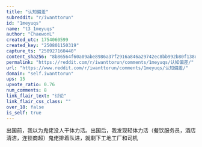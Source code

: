 ```yaml
---
title: "认知偏差"
subreddit: "r/iwanttorun"
id: "1meyuqs"
name: "t3_1meyuqs"
author: "ChaewonL"
created_utc: 1754060599
created_key: "250801150319"
capture_ts: "250927160440"
content_sha256: "8b86564f60a09abe8986a37f2916a846a29742ec8bb992b80f138d21e530a3b9"
permalink: "https://reddit.com/r/iwanttorun/comments/1meyuqs/认知偏差/"
url: "https://www.reddit.com/r/iwanttorun/comments/1meyuqs/认知偏差/"
domain: "self.iwanttorun"
ups: 15
upvote_ratio: 0.76
num_comments: 8
link_flair_text: "讨论"
link_flair_css_class: ""
over_18: false
is_self: true
---
```


出国前，我以为鬼佬没人干体力活。出国后，我发现轻体力活（餐饮服务员，酒店清洁，连锁商超）鬼佬排着队进，就剩下工地工厂和司机
